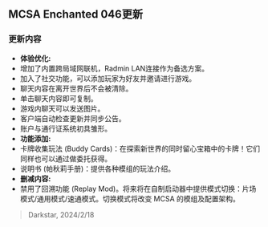 ## MCSA Enchanted 046更新

### 更新内容

- **体验优化:**
- 增加了内置跨局域网联机，Radmin LAN连接作为备选方案。
- 加入了社交功能，可以添加玩家为好友并邀请进行游戏。
- 聊天内容在离开世界后不会被清除。
- 单击聊天内容即可复制。
- 游戏内聊天可以发送图片。
- 客户端自动检查更新并同步公告。
- 账户与通行证系统初具雏形。
- **功能添加:**
- 卡牌收集玩法 (Buddy Cards)：在探索新世界的同时留心宝箱中的卡牌！它们同样也可以通过做委托获得。
- 说明书 (帕秋莉手册)：提供各种模组的玩法介绍。
- **删减内容:**
- 禁用了回溯功能 (Replay Mod)。将来将在自制启动器中提供模式切换：片场模式/通用模式/速通模式。切换模式将改变 MCSA 的模组及配置架构。

> Darkstar, 2024/2/18
